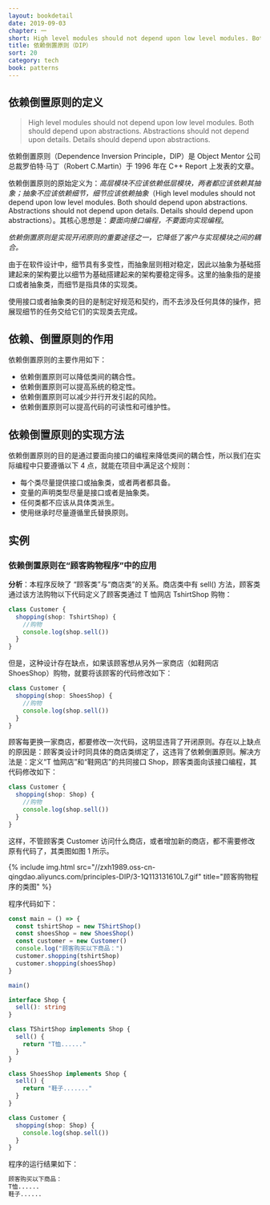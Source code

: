 ```yaml
---
layout: bookdetail
date: 2019-09-03
chapter: 一
short: High level modules should not depend upon low level modules. Both should depend upon abstractions. Abstractions should not depend upon details. Details should depend upon abstractions.
title: 依赖倒置原则（DIP）
sort: 20
category: tech
book: patterns
---
```


## 依赖倒置原则的定义

> High level modules should not depend upon low level modules. Both should depend upon abstractions. Abstractions should not depend upon details. Details should depend upon abstractions.

依赖倒置原则（Dependence Inversion Principle，DIP）是 Object Mentor 公司总裁罗伯特·马丁（Robert C.Martin）于 1996 年在 C++ Report 上发表的文章。

依赖倒置原则的原始定义为：_高层模块不应该依赖低层模块，两者都应该依赖其抽象；抽象不应该依赖细节，细节应该依赖抽象_（High level modules should not depend upon low level modules. Both should depend upon abstractions. Abstractions should not depend upon details. Details should depend upon abstractions）。其核心思想是：_要面向接口编程，不要面向实现编程_。

_依赖倒置原则是实现开闭原则的重要途径之一，它降低了客户与实现模块之间的耦合。_

由于在软件设计中，细节具有多变性，而抽象层则相对稳定，因此以抽象为基础搭建起来的架构要比以细节为基础搭建起来的架构要稳定得多。这里的抽象指的是接口或者抽象类，而细节是指具体的实现类。

使用接口或者抽象类的目的是制定好规范和契约，而不去涉及任何具体的操作，把展现细节的任务交给它们的实现类去完成。

## 依赖、倒置原则的作用

依赖倒置原则的主要作用如下：

- 依赖倒置原则可以降低类间的耦合性。
- 依赖倒置原则可以提高系统的稳定性。
- 依赖倒置原则可以减少并行开发引起的风险。
- 依赖倒置原则可以提高代码的可读性和可维护性。

## 依赖倒置原则的实现方法

依赖倒置原则的目的是通过要面向接口的编程来降低类间的耦合性，所以我们在实际编程中只要遵循以下 4 点，就能在项目中满足这个规则：

- 每个类尽量提供接口或抽象类，或者两者都具备。
- 变量的声明类型尽量是接口或者是抽象类。
- 任何类都不应该从具体类派生。
- 使用继承时尽量遵循里氏替换原则。

## 实例

### 依赖倒置原则在“顾客购物程序”中的应用

**分析**：本程序反映了 “顾客类”与“商店类”的关系。商店类中有 sell() 方法，顾客类通过该方法购物以下代码定义了顾客类通过 T 恤网店 TshirtShop 购物：

```ts
class Customer {
  shopping(shop: TshirtShop) {
    //购物
    console.log(shop.sell())
  }
}
```

但是，这种设计存在缺点，如果该顾客想从另外一家商店（如鞋网店 ShoesShop）购物，就要将该顾客的代码修改如下：

```ts
class Customer {
  shopping(shop: ShoesShop) {
    //购物
    console.log(shop.sell())
  }
}
```

顾客每更换一家商店，都要修改一次代码，这明显违背了开闭原则。存在以上缺点的原因是：顾客类设计时同具体的商店类绑定了，这违背了依赖倒置原则。解决方法是：定义“T 恤网店”和“鞋网店”的共同接口 Shop，顾客类面向该接口编程，其代码修改如下：

```ts
class Customer {
  shopping(shop: Shop) {
    //购物
    console.log(shop.sell())
  }
}
```

这样，不管顾客类 Customer 访问什么商店，或者增加新的商店，都不需要修改原有代码了，其类图如图 1 所示。

{% include img.html src="//zxh1989.oss-cn-qingdao.aliyuncs.com/principles-DIP/3-1Q113131610L7.gif" title="顾客购物程序的类图" %}

程序代码如下：

```ts
const main = () => {
  const tshirtShop = new TShirtShop()
  const shoesShop = new ShoesShop()
  const customer = new Customer()
  console.log("顾客购买以下商品：")
  customer.shopping(tshirtShop)
  customer.shopping(shoesShop)
}

main()

interface Shop {
  sell(): string
}

class TShirtShop implements Shop {
  sell() {
    return "T恤......"
  }
}

class ShoesShop implements Shop {
  sell() {
    return "鞋子......."
  }
}

class Customer {
  shopping(shop: Shop) {
    console.log(shop.sell())
  }
}
```

程序的运行结果如下：

```sh
顾客购买以下商品：
T恤......
鞋子......
```
